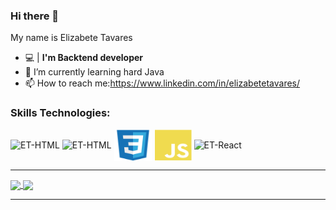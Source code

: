  ### Hi there 👋
<p>My name is Elizabete Tavares</p>

- :computer: | <strong>I'm Backtend developer </strong>
- 🌱 I’m currently learning hard Java
- 📫 How to reach me:https://www.linkedin.com/in/elizabetetavares/

### <p align="left"><strong> Skills Technologies:</strong><p> 
<div style="display: inline_block">
 
  <img align="center" alt="ET-HTML" height="50" width="60" src="https://cdn.jsdelivr.net/gh/devicons/devicon/icons/java/java-original.svg" />         
  <img align="center" alt="ET-HTML" height="50" width="60" src="https://cdn.jsdelivr.net/gh/devicons/devicon/icons/html5/html5-original.svg">
  <img align="center" alt="ET-CSS" height="50" width="60" src="https://raw.githubusercontent.com/devicons/devicon/master/icons/css3/css3-original.svg">
   <img align="center" alt="ET-Js" height="50" width="60" src="https://raw.githubusercontent.com/devicons/devicon/master/icons/javascript/javascript-plain.svg">
    <img align="center" alt="ET-React" height="50" width="60" src="https://cdn.icon-icons.com/icons2/2415/PNG/512/react_original_wordmark_logo_icon_146375.png">
    
</div>
<hr>

<div>
  <a href="https://github.com/ElizabeteTavares"> 
  <img align="center" height="160rem" src="https://github-readme-stats.vercel.app/api?username=ElizabeteTavares&show_icons=true&theme=blue-green&include_all_commits=true&count_private=true"/>
  <img align="center" height="160rem" src="https://github-readme-stats.vercel.app/api/top-langs/?username=ElizabeteTavares&layout=compact&langs_count=7&theme=blue-green"/>
</div>

<hr>
